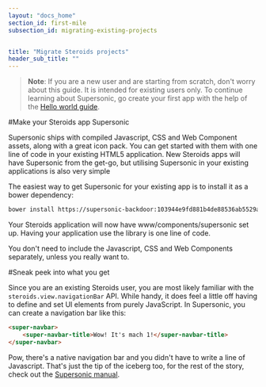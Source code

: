 ```yaml
---
layout: "docs_home"
section_id: first-mile
subsection_id: migrating-existing-projects


title: "Migrate Steroids projects"
header_sub_title: ""
---
```


>__Note__: If you are a new user and are starting from scratch, don't worry about this guide. It is intended for existing users only. To continue learning about Supersonic, go create your first app with the help of the [Hello world guide]().

#Make your Steroids app Supersonic

Supersonic ships with compiled Javascript, CSS and Web Component assets, along with a great icon pack. You can get started with them with one line of code in your existing HTML5 application. New Steroids apps will have Supersonic from the get-go, but utilising Supersonic in your existing applications is also very simple

The easiest way to get Supersonic for your existing app is to install it as a bower dependency:

```bash
bower install https://supersonic-backdoor:103944e9fd881b4de88536ab5529a30c387a93bd@github.com/AppGyver/supersonic-bower.git --save
```

Your Steroids application will now have www/components/supersonic set up. Having your application use the library is one line of code.

<script src="/components/supersonic/dist/supersonic.bundle.js"></script>
You don't need to include the Javascript, CSS and Web Components separately, unless you really want to.

#Sneak peek into what you get

Since you are an existing Steroids user, you are most likely familiar with the `steroids.view.navigationBar` API. While handy, it does feel a little off having to define and set UI elements from purely JavaScript. In Supersonic, you can create a navigation bar like this:

```html
<super-navbar>
    <super-navbar-title>Wow! It's mach 1!</super-navbar-title>
</super-navbar>
```

Pow, there's a native navigation bar and you didn't have to write a line of Javascript. That's just the tip of the iceberg too, for the rest of the story, check out the [Supersonic manual](http://supersonic.testgyver.com/docs).
